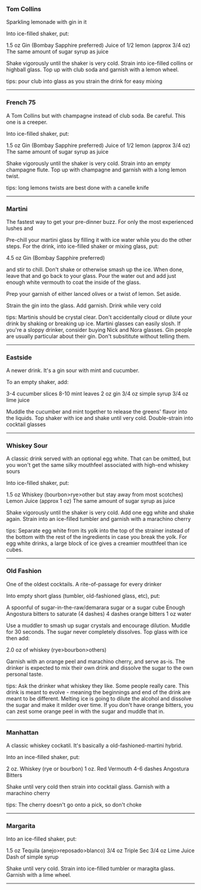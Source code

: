 ### Tom Collins
Sparkling lemonade with gin in it

Into ice-filled shaker, put:

1.5 oz Gin (Bombay Sapphire preferred)
Juice of 1/2 lemon (approx 3/4 oz)
The same amount of sugar syrup as juice

Shake vigorously until the shaker is very cold. Strain into ice-filled collins or highball glass. Top up with club soda and garnish with a lemon wheel.

tips: pour club into glass as you strain the drink for easy mixing

___
### French 75
A Tom Collins but with champagne instead of club soda. Be careful. This one is a creeper.

Into ice-filled shaker, put:

1.5 oz Gin (Bombay Sapphire preferred)
Juice of 1/2 lemon (approx 3/4 oz)
The same amount of sugar syrup as juice

Shake vigorously until the shaker is very cold. Strain into an empty champagne flute. Top up with champagne and garnish with a long lemon twist.

tips: long lemons twists are best done with a canelle knife

___
### Martini
The fastest way to get your pre-dinner buzz. For only the most experienced lushes and 

Pre-chill your martini glass by filling it with ice water while you do the other steps. For the drink, into ice-filled shaker or mixing glass, put:

4.5 oz Gin (Bombay Sapphire preferred)

and stir to chill. Don't shake or otherwise smash up the ice. When done, leave that and go back to your glass. Pour the water out and add just enough white vermouth to coat the inside of the glass. 

Prep your garnish of either lanced olives or a twist of lemon. Set aside.

Strain the gin into the glass. Add garnish. Drink while very cold

tips: Martinis should be crystal clear. Don't accidentally cloud or dilute your drink by shaking or breaking up ice. Martini glasses can easily slosh. If you're a sloppy drinker, consider buying Nick and Nora glasses. Gin people are usually particular about their gin. Don't subsititute without telling them.

___
### Eastside
A newer drink. It's a gin sour with mint and cucumber.

To an empty shaker, add:

3-4 cucumber slices
8-10 mint leaves
2 oz gin
3/4 oz simple syrup
3/4 oz lime juice

Muddle the cucumber and mint together to release the greens' flavor into the liquids. Top shaker with ice and shake until very cold. Double-strain into cocktail glasses


___
### Whiskey Sour
A classic drink served with an optional egg white. That can be omitted, but you won't get the same silky mouthfeel associated with high-end whiskey sours

Into ice-filled shaker, put:

1.5 oz Whiskey (bourbon>rye>other but stay away from most scotches)
Lemon Juice (approx 1 oz)
The same amount of sugar syrup as juice

Shake vigorously until the shaker is very cold. Add one egg white and shake again. Strain into an ice-filled tumbler and garnish with a marachino cherry

tips: Separate egg white from its yolk into the top of the strainer instead of the bottom with the rest of the ingredients in case you break the yolk. For egg white drinks, a large block of ice gives a creamier mouthfeel than ice cubes. 

___
### Old Fashion
One of the oldest cocktails. A rite-of-passage for every drinker

Into empty short glass (tumbler, old-fashioned glass, etc), put:

A spoonful of sugar-in-the-raw/demarara sugar or a sugar cube
Enough Angostura bitters to saturate (4 dashes)
4 dashes orange bitters
1 oz water

Use a muddler to smash up sugar crystals and encourage dilution. Muddle for 30 seconds. The sugar never completely dissolves. Top glass with ice then add:

2.0 oz of whiskey (rye>bourbon>others)

Garnish with an orange peel and marachino cherry, and serve as-is. The drinker is expected to mix their own drink and dissolve the sugar to the own personal taste.

tips: Ask the drinker what whiskey they like. Some people really care. This drink is meant to evolve - meaning the beginnings and end of the drink are meant to be different. Melting ice is going to dilute the alcohol and dissolve the sugar and make it milder over time. If you don't have orange bitters, you can zest some orange peel in with the sugar and muddle that in.

___

### Manhattan
A classic whiskey cockatil. It's basically a old-fashioned-martini hybrid.

Into an ince-filled shaker, put:

2 oz. Whiskey (rye or bourbon)
1 oz. Red Vermouth
4-6 dashes Angostura Bitters

Shake until very cold then strain into cocktail glass. Garnish with a marachino cherry

tips: The cherry doesn't go onto a pick, so don't choke


___

### Margarita


Into an ice-filled shaker, put:

1.5 oz Tequila (anejo>reposado>blanco)
3/4 oz Triple Sec
3/4 oz Lime Juice
Dash of simple syrup

Shake until very cold. Strain into ice-filled tumbler or maragita glass. Garnish with a lime wheel. 

___

